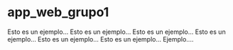 # app_web_grupo1
Esto es un ejemplo...
Esto es un ejemplo...
Esto es un ejemplo...
Esto es un ejemplo...
Esto es un ejemplo...
Esto es un ejemplo...
Ejemplo....